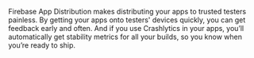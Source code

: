 Firebase App Distribution makes distributing your apps to trusted testers painless.
By getting your apps onto testers' devices quickly, you can get feedback early and often.
And if you use Crashlytics in your apps, you’ll automatically get stability metrics for all your builds, so you know when you’re ready to ship.